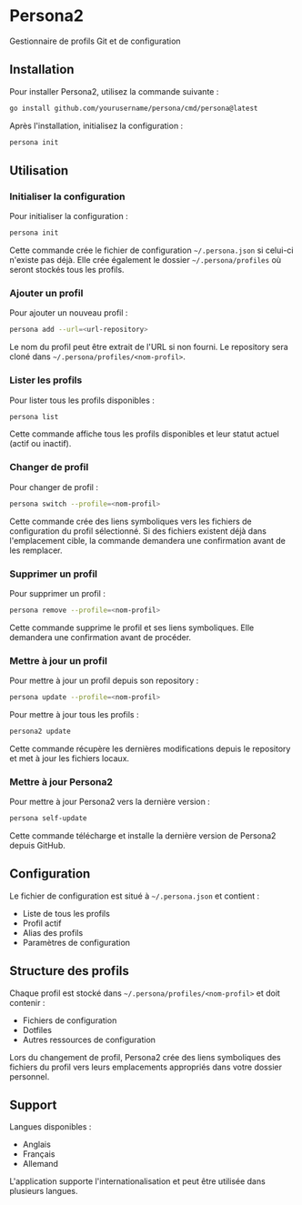 # Persona2

Gestionnaire de profils Git et de configuration

## Installation

Pour installer Persona2, utilisez la commande suivante :
```bash
go install github.com/yourusername/persona/cmd/persona@latest
```

Après l'installation, initialisez la configuration :
```bash
persona init
```

## Utilisation

### Initialiser la configuration
Pour initialiser la configuration :
```bash
persona init
```

Cette commande crée le fichier de configuration `~/.persona.json` si celui-ci n'existe pas déjà. Elle crée également le dossier `~/.persona/profiles` où seront stockés tous les profils.

### Ajouter un profil
Pour ajouter un nouveau profil :
```bash
persona add --url=<url-repository>
```

Le nom du profil peut être extrait de l'URL si non fourni. Le repository sera cloné dans `~/.persona/profiles/<nom-profil>`.

### Lister les profils
Pour lister tous les profils disponibles :
```bash
persona list
```

Cette commande affiche tous les profils disponibles et leur statut actuel (actif ou inactif).

### Changer de profil
Pour changer de profil :
```bash
persona switch --profile=<nom-profil>
```

Cette commande crée des liens symboliques vers les fichiers de configuration du profil sélectionné. Si des fichiers existent déjà dans l'emplacement cible, la commande demandera une confirmation avant de les remplacer.

### Supprimer un profil
Pour supprimer un profil :
```bash
persona remove --profile=<nom-profil>
```

Cette commande supprime le profil et ses liens symboliques. Elle demandera une confirmation avant de procéder.

### Mettre à jour un profil
Pour mettre à jour un profil depuis son repository :
```bash
persona update --profile=<nom-profil>
```

Pour mettre à jour tous les profils :
```bash
persona2 update
```

Cette commande récupère les dernières modifications depuis le repository et met à jour les fichiers locaux.

### Mettre à jour Persona2
Pour mettre à jour Persona2 vers la dernière version :
```bash
persona self-update
```

Cette commande télécharge et installe la dernière version de Persona2 depuis GitHub.

## Configuration

Le fichier de configuration est situé à `~/.persona.json` et contient :
- Liste de tous les profils
- Profil actif
- Alias des profils
- Paramètres de configuration

## Structure des profils

Chaque profil est stocké dans `~/.persona/profiles/<nom-profil>` et doit contenir :
- Fichiers de configuration
- Dotfiles
- Autres ressources de configuration

Lors du changement de profil, Persona2 crée des liens symboliques des fichiers du profil vers leurs emplacements appropriés dans votre dossier personnel.

## Support

Langues disponibles :
- Anglais
- Français
- Allemand

L'application supporte l'internationalisation et peut être utilisée dans plusieurs langues.

